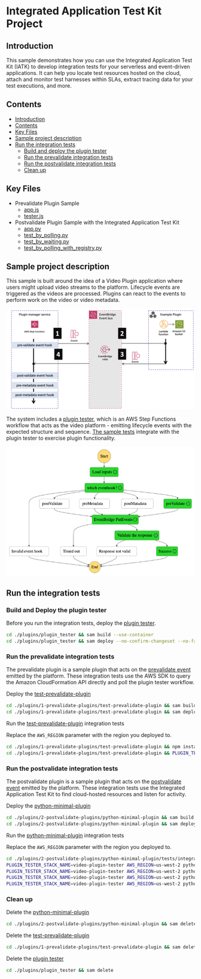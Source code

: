 # Integrated Application Test Kit Project

## Introduction

This sample demonstrates how you can use the Integrated Application Test Kit (IATK) to develop integration tests for your serverless and event-driven applications. It can help you locate test resources hosted on the cloud, attach and monitor test harnesses within SLAs, extract tracing data for your test executions, and more.

## Contents

* [Introduction](#introduction)
* [Contents](#contents)
* [Key Files](#key-files)
* [Sample project description](#sample-project-description)
* [Run the integration tests](#run-the-integration-tests)
  * [Build and deploy the plugin tester](#build-and-deploy-the-plugin-tester)
  * [Run the prevalidate integration tests](#run-the-prevalidate-integration-tests)
  * [Run the postvalidate integration tests](#run-the-postvalidate-integration-tests)
  * [Clean up](#clean-up)

## Key Files

* Prevalidate Plugin Sample
  * [app.js](./plugins/1-prevalidate-plugins/test-prevalidate-plugin/functions/app.js)
  * [tester.js](./plugins/1-prevalidate-plugins/test-prevalidate-plugin/tests/tester.js)
* Postvalidate Plugin Sample with the Integrated Application Test Kit
  * [app.py](./plugins/2-postvalidate-plugins/python-minimal-plugin/functions/app.py)
  * [test_by_polling.py](./plugins/2-postvalidate-plugins/python-minimal-plugin/tests/integration/test_by_polling.py)
  * [test_by_waiting.py](./plugins/2-postvalidate-plugins/python-minimal-plugin/tests/integration/test_by_waiting.py)
  * [test_by_polling_with_registry.py](./plugins/2-postvalidate-plugins/python-minimal-plugin/tests/integration/app.py)

## Sample project description

This sample is built around the idea of a Video Plugin application where users might upload video streams to the platform. Lifecycle events are triggered as the videos are processed. Plugins can react to the events to perform work on the video or video metadata.

![Architecture](./img/architecture.png)

The system includes a [plugin tester](./plugins/plugin_tester/README.md), which is an AWS Step Functions workflow that acts as the video platform - emitting lifecycle events with the expected structure and sequence. [The sample tests](./plugins/2-postvalidate-plugins/python-minimal-plugin/tests/) integrate with the plugin tester to exercise plugin functionality.

![Plugin Tester](./img/plugin_tester_1.png)

## Run the integration tests

### Build and Deploy the plugin tester

Before you run the integration tests, deploy the [plugin tester](./plugins/plugin_tester/).

```bash
cd ./plugins/plugin_tester && sam build --use-container
cd ./plugins/plugin_tester && sam deploy --no-confirm-changeset --no-fail-on-empty-changeset
```

### Run the prevalidate integration tests

The prevalidate plugin is a sample plugin that acts on the [prevalidate event](./events/1-prevalidate-event.md) emitted by the platform. These integration tests use the AWS SDK to query the Amazon CloudFormation API directly and poll the plugin tester workflow.

Deploy the [test-prevalidate-plugin](./plugins/1-prevalidate-plugins/test-prevalidate-plugin/)

```bash
cd ./plugins/1-prevalidate-plugins/test-prevalidate-plugin && sam build --use-container
cd ./plugins/1-prevalidate-plugins/test-prevalidate-plugin && sam deploy --no-confirm-changeset --no-fail-on-empty-changeset
```

Run the [test-prevalidate-plugin](./plugins/1-prevalidate-plugins/test-prevalidate-plugin/) integration tests

Replace the `AWS_REGION` parameter with the region you deployed to.

```bash
cd ./plugins/1-prevalidate-plugins/test-prevalidate-plugin && npm install
cd ./plugins/1-prevalidate-plugins/test-prevalidate-plugin && PLUGIN_TESTER_STACK_NAME=video-plugin-tester AWS_REGION=us-west-2 npm test
```

### Run the postvalidate integration tests

The postvalidate plugin is a sample plugin that acts on the [postvalidate event](./events/2-postvalidate-event.md) emitted by the platform. These integration tests use the Integrated Application Test Kit to find cloud-hosted resources and listen for activity.

Deploy the [python-minimal-plugin](./plugins/2-postvalidate-plugins/python-minimal-plugin/)

```bash
cd ./plugins/2-postvalidate-plugins/python-minimal-plugin && sam build --use-container
cd ./plugins/2-postvalidate-plugins/python-minimal-plugin && sam deploy --no-confirm-changeset --no-fail-on-empty-changeset
```

Run the [python-minimal-plugin](./plugins/2-postvalidate-plugins/python-minimal-plugin/) integration tests

Replace the `AWS_REGION` parameter with the region you deployed to.

```bash
cd ./plugins/2-postvalidate-plugins/python-minimal-plugin/tests/integration
PLUGIN_TESTER_STACK_NAME=video-plugin-tester AWS_REGION=us-west-2 python3 -m unittest ./test_by_polling.py
PLUGIN_TESTER_STACK_NAME=video-plugin-tester AWS_REGION=us-west-2 python3 -m unittest ./test_by_waiting.py
PLUGIN_TESTER_STACK_NAME=video-plugin-tester AWS_REGION=us-west-2 python3 -m unittest ./test_by_polling_with_registry.py
PLUGIN_TESTER_STACK_NAME=video-plugin-tester AWS_REGION=us-west-2 python3 -m unittest ./test_trace.py
```

### Clean up

Delete the [python-minimal-plugin](./plugins/2-postvalidate-plugins/python-minimal-plugin/)

```bash
cd ./plugins/2-postvalidate-plugins/python-minimal-plugin && sam delete
```

Delete the [test-prevalidate-plugin](./plugins/1-prevalidate-plugins/test-prevalidate-plugin/)

```bash
cd ./plugins/1-prevalidate-plugins/test-prevalidate-plugin && sam delete
```

Delete the [plugin tester](./plugins/plugin_tester/)

```bash
cd ./plugins/plugin_tester && sam delete
```